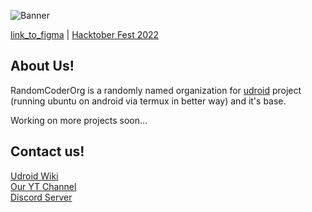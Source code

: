 <!-- ![intro banner](https://raw.githubusercontent.com/RandomCoderOrg/.github/main/jpg_20220423_224421_0000.jpg) -->

![Banner](https://user-images.githubusercontent.com/68287637/192215226-31b89824-a305-4189-a91b-ce19d95b0ef4.svg)


[link_to_figma](https://www.figma.com/file/ckKqpktLjApptEWOFe92Ms/HacktoberFest-Banner)
| [Hacktober Fest 2022](https://hacktoberfest.com/)
## About Us!


RandomCoderOrg is a randomly named organization for [udroid](https://github.com/RandomCoderOrg/ubuntu-on-android) project (running ubuntu on android via termux in better way) and it's base. 

Working on more projects soon...

## Contact us!
[Udroid Wiki](https://udroid-rc.gitbook.io/udroid-wiki) <br/>
[Our YT Channel](https://youtube.com/channel/UCgS9ygaWQEjS3JFvMLmeQBA) <br/>
[Discord Server](https://discord.gg/RAGJmMNSse) <br/>

<!--

**Here are some ideas to get you started:**

🙋‍♀️ A short introduction - what is your organization all about?
🌈 Contribution guidelines - how can the community get involved?
👩‍💻 Useful resources - where can the community find your docs? Is there anything else the community should know?
🍿 Fun facts - what does your team eat for breakfast?
🧙 Remember, you can do mighty things with the power of [Markdown](https://docs.github.com/github/writing-on-github/getting-started-with-writing-and-formatting-on-github/basic-writing-and-formatting-syntax)
-->
